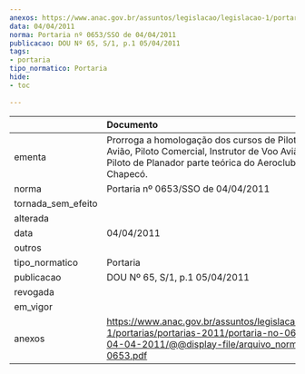 ```yaml
---
anexos: https://www.anac.gov.br/assuntos/legislacao/legislacao-1/portarias/portarias-2011/portaria-no-0653-sso-de-04-04-2011/@@display-file/arquivo_norma/PA2011-0653.pdf
data: 04/04/2011
norma: Portaria nº 0653/SSO de 04/04/2011
publicacao: DOU Nº 65, S/1, p.1 05/04/2011
tags:
- portaria
tipo_normatico: Portaria
hide: 
- toc 
 
---
```


|                    | Documento                                                                                                                                                            |
|:-------------------|:---------------------------------------------------------------------------------------------------------------------------------------------------------------------|
| ementa             | Prorroga a homologação dos cursos de Piloto Privado Avião, Piloto Comercial, Instrutor de Voo Avião, IFR e Piloto de Planador parte teórica do Aeroclube de Chapecó. |
| norma              | Portaria nº 0653/SSO de 04/04/2011                                                                                                                                   |
| tornada_sem_efeito |                                                                                                                                                                      |
| alterada           |                                                                                                                                                                      |
| data               | 04/04/2011                                                                                                                                                           |
| outros             |                                                                                                                                                                      |
| tipo_normatico     | Portaria                                                                                                                                                             |
| publicacao         | DOU Nº 65, S/1, p.1 05/04/2011                                                                                                                                       |
| revogada           |                                                                                                                                                                      |
| em_vigor           |                                                                                                                                                                      |
| anexos             | https://www.anac.gov.br/assuntos/legislacao/legislacao-1/portarias/portarias-2011/portaria-no-0653-sso-de-04-04-2011/@@display-file/arquivo_norma/PA2011-0653.pdf    |